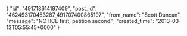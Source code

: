  {
   "id": "491718614197409",
   "post_id": "462493170453287_491707400865197",
   "from_name": "Scott Duncan",
   "message": "NOTICE first, petition second.",
   "created_time": "2013-03-13T05:55:45+0000"
 }
